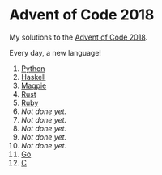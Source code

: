 # Advent of Code 2018

My solutions to the [Advent of Code 2018](https://adventofcode.com/2018).

Every day, a new language!

1. [Python](https://github.com/tcard/advent2018/tree/master/1)
2. [Haskell](https://github.com/tcard/advent2018/tree/master/2)
3. [Magpie](https://github.com/tcard/advent2018/tree/master/3)
4. [Rust](https://github.com/tcard/advent2018/tree/master/4)
5. [Ruby](https://github.com/tcard/advent2018/tree/master/5)
6. _Not done yet._
7. _Not done yet._
8. _Not done yet._
9. _Not done yet._
10. _Not done yet._
11. [Go](https://github.com/tcard/advent2018/tree/master/11)
12. [C](https://github.com/tcard/advent2018/tree/master/12)

